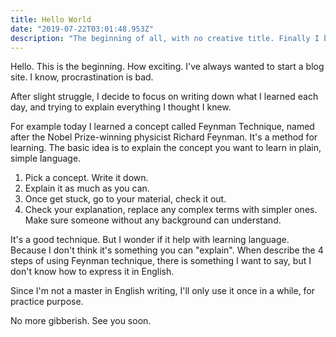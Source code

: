 ```yaml
---
title: Hello World
date: "2019-07-22T03:01:48.953Z"
description: "The beginning of all, with no creative title. Finally I build my own blog site. Using another language is a way to express the embarrassment."
---
```


Hello. This is the beginning. How exciting. I've always wanted to start a blog site. I know, procrastination is bad.

After slight struggle, I decide to focus on writing down what I learned each day, and trying to explain everything I thought I knew.

For example today I learned a concept called Feynman Technique, named after the Nobel Prize-winning physicist Richard Feynman. It's a method for learning. The basic idea is to explain the concept you want to learn in plain, simple language.

1. Pick a concept. Write it down.
2. Explain it as much as you can.
3. Once get stuck, go to your material, check it out.
4. Check your explanation, replace any complex terms with simpler ones. Make sure someone without any background can understand.

It's a good technique. But I wonder if it help with learning language. Because I don't think it's something you can "explain". When describe the 4 steps of using Feynman technique, there is something I want to say, but I don't know how to express it in English.

Since I'm not a master in English writing, I'll only use it once in a while, for practice purpose.

No more gibberish. See you soon.
